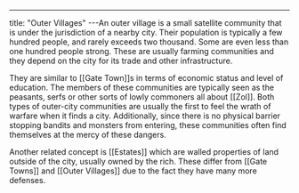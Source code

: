---
title: "Outer Villages"
---An outer village is a small satellite community that is under the jurisdiction of a nearby city. Their population is typically a few hundred people, and rarely exceeds two thousand. Some are even less than one hundred people strong. These are usually farming communities and they depend on the city for its trade and other infrastructure. 

They are similar to [[Gate Town]]s in terms of economic status and level of education. The members of these communities are typically seen as the peasants, serfs or other sorts of lowly commoners all about [[Zol]]. Both types of outer-city communities are usually the first to feel the wrath of warfare when it finds a city. Additionally, since there is no physical barrier stopping bandits and monsters from entering, these communities often find themselves at the mercy of these dangers.

Another related concept is [[Estates]] which are walled properties of land outside of the city, usually owned by the rich. These differ from [[Gate Towns]] and [[Outer Villages]] due to the fact they have many more defenses.